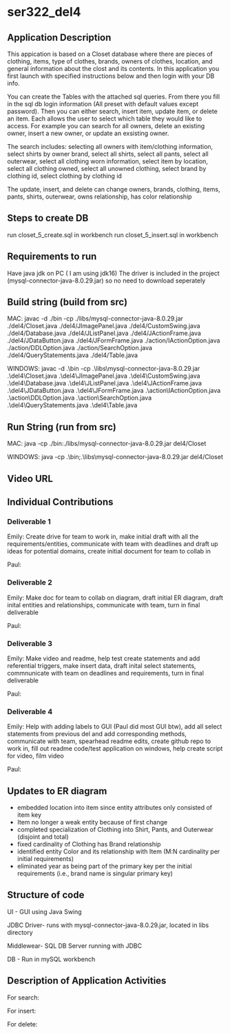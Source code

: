 # ser322_del4

## Application Description
This appication is based on a Closet database where there are pieces of clothing, items, type of clothes, brands, owners of clothes, location, and general information about the clost and its contents.
In this application you first launch with specified instructions below and then login with your DB info. 

You can create the Tables with the attached sql queries. From there you fill in the sql db login information 
(All preset with default values except password). Then you can either search, insert item, update item, or delete an item. Each allows the user to select which table they would like to access.
For example you can search for all owners, delete an existing owner, insert a new owner, or update an exsisting owner.

The search includes: selecting all owners with item/clothing information, select shirts by owner brand, select all shirts, select all pants, select all outerwear, select all clothing worn information,
select item by location, select all clothing owned, select all unowned clothing, select brand by clothing id, select clothing by clothing id

The update, insert, and delete can change owners, brands, clothing, items, pants, shirts, outerwear, owns relationship, has color relationship

## Steps to create DB
run closet_5_create.sql in workbench
run closet_5_insert.sql in workbench

## Requirements to run
Have java jdk on PC ( I am using jdk16)
The driver is included in the project (mysql-connector-java-8.0.29.jar) so no need to download seperately

## Build string (build from src)
MAC: javac -d ./bin -cp  ./libs/mysql-connector-java-8.0.29.jar  ./del4/Closet.java ./del4/JImagePanel.java ./del4/CustomSwing.java ./del4/Database.java ./del4/JListPanel.java ./del4/JActionFrame.java ./del4/JDataButton.java ./del4/JFormFrame.java ./action/IActionOption.java ./action/DDLOption.java ./action/SearchOption.java ./del4/QueryStatements.java ./del4/Table.java

WINDOWS: javac -d .\bin -cp .\libs\mysql-connector-java-8.0.29.jar .\del4\Closet.java .\del4\JImagePanel.java .\del4\CustomSwing.java .\del4\Database.java .\del4\JListPanel.java .\del4\JActionFrame.java .\del4\JDataButton.java .\del4\JFormFrame.java .\action\IActionOption.java .\action\DDLOption.java .\action\SearchOption.java .\del4\QueryStatements.java .\del4\Table.java

## Run String (run from src)
MAC: java -cp ./bin:./libs/mysql-connector-java-8.0.29.jar del4/Closet

WINDOWS: java -cp .\bin;.\libs\mysql-connector-java-8.0.29.jar del4/Closet

## Video URL

## Individual Contributions
### Deliverable 1
Emily: Create drive for team to work in, make initial draft with all the requirements/entities, communicate with team with deadlines and draft up ideas for potential domains, create initial document for team to collab in

Paul:

### Deliverable 2
Emily: Make doc for team to collab on diagram, draft initial ER diagram, draft inital entities and relationships, communicate with team, turn in final deliverable

Paul:

### Deliverable 3
Emily: Make video and readme, help test create statements and add referential triggers, make insert data, draft inital select statements, commnunicate with team on deadlines and requirements, turn in final deliverable

Paul:

### Deliverable 4
Emily: Help with adding labels to GUI (Paul did most GUI btw), add all select statements from previous del and add corresponding methods, communicate with team, spearhead readme edits, create github repo to work in, fill out readme code/test application on windows, help create script for video, film video

Paul:

## Updates to ER diagram
- embedded location into item since entity attributes only consisted of item key
- Item no longer a weak entity because of first change
- completed specialization of Clothing into Shirt, Pants, and Outerwear (disjoint and total)
- fixed cardinality of Clothing has Brand relationship
- identified entity Color and its relationship with Item (M:N cardinality per initial requirements)
- eliminated year as being part of the primary key per the initial requirements (i.e., brand name is singular primary key)

## Structure of code

UI - GUI using Java Swing

JDBC Driver- runs with mysql-connector-java-8.0.29.jar, located in libs directory

Middlewear- SQL DB Server running with JDBC

DB - Run in mySQL workbench

## Description of Application Activities

For search:

For insert:

For delete:
